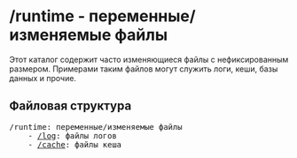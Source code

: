 # /runtime - переменные/изменяемые файлы

Этот каталог содержит часто изменяющиеся файлы с нефиксированным размером. Примерами таким файлов могут служить логи,
кеши, базы данных и прочие.

## Файловая структура

<pre>
/runtime: переменные/изменяемые файлы
    - <a href="log/README.md">/log</a>: файлы логов
    - <a href="cache/README.md">/cache</a>: файлы кеша
</pre>